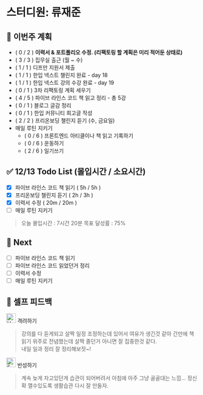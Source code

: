 # 스터디원: 류재준

## 🚀 이번주 계획
- ( 0 / 2 ) **이력서 & 포트폴리오 수정. (리팩토링 할 계획은 미리 적어둔 상태로)**
- ( 3 / 3 ) 집무실 출근 (월 ~ 수)
- ( 1 / 1 ) 디프만 지원서 제출
- ( 1 / 1 ) 한입 넥스트 챌린지 완료 - day 18
- ( 1 / 1 ) 한입 넥스트 강의 수강 완료 - day 19
- ( 0 / 1 ) 3차 리팩토링 계획 세우기
- ( 4 / 5 ) 파이브 라인스 코드 책 읽고 정리 - 총 5강
- ( 0 / 1 ) 블로그 글감 정리
- ( 0 / 1 ) 한입 커뮤니티 회고글 작성
- ( 2 / 2 ) 프리온보딩 챌린지 듣기 (수, 금요일)
- 매일 루틴 지키기
  - ( 0 / 6 ) 프론트엔드 아티클이나 책 읽고 기록하기
  - ( 0 / 6 ) 운동하기
  - ( 2 / 6 ) 일기쓰기

## ✅ 12/13 Todo List (몰입시간 / 소요시간)
- [x] 파이브 라인스 코드 책 읽기 ( 5h / 5h )
- [x] 프리온보딩 챌린지 듣기 ( 2h / 3h ) 
- [x] 이력서 수정 ( 20m / 20m )
- [ ] 매일 루틴 지키기

> 오늘 몰입시간 : 7시간 20분
> 목표 달성률 : 75%

## 🌱 Next
- [ ] 파이브 라인스 코드 책 읽기
- [ ] 파이브 라인스 코드 읽었던거 정리
- [ ] 이력서 수정
- [ ] 매일 루틴 지키기

## 🎉 셀프 피드백

<img src="https://raw.githubusercontent.com/Tarikul-Islam-Anik/Animated-Fluent-Emojis/master/Emojis/Smilies/Hugging%20Face.png" alt="Hugging Face" width="25" height="25"> 격려하기</img>
> 강의를 다 듣게되고 살짝 일정 조정하는데 있어서 여유가 생긴것 같아 간만에 책읽기 위주로 전념했는데 살짝 졸던거 아니면 잘 집중한것 같다.  
> 내일 일과 정리 잘 정리해보잣~!

<img src="https://raw.githubusercontent.com/Tarikul-Islam-Anik/Animated-Fluent-Emojis/master/Emojis/Smilies/Face%20with%20Monocle.png" alt="Face with Monocle" width="25" height="25"> 반성하기</img>
> 계속 늦게 자고있던게 습관이 되어버려서 아침에 아주 그냥 골골대는 느낌... 정신 확 깰수있도록 생활습관 다시 잘 만들자.

